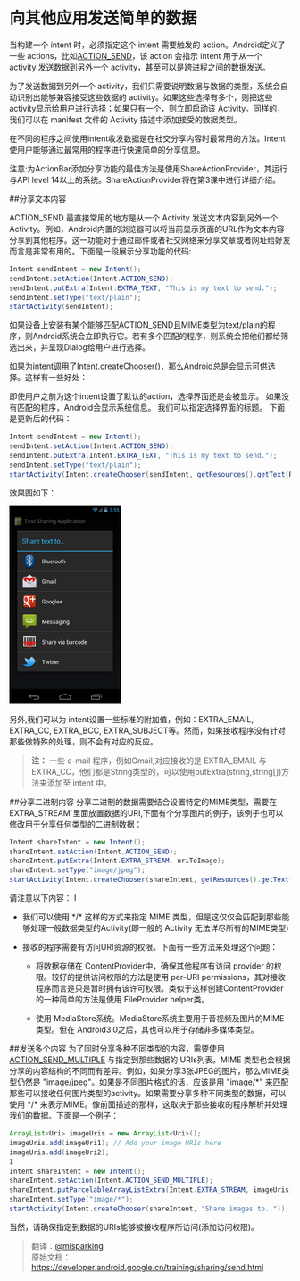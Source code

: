# 向其他应用发送简单的数据
当构建一个 intent 时，必须指定这个 intent 需要触发的 action。Android定义了一些 actions，比如[ACTION_SEND](https://developer.android.google.cn/reference/android/content/Intent.html#ACTION_SEND)，该 action 会指示 intent 用于从一个 activity 发送数据到另外一个 activity，甚至可以是跨进程之间的数据发送。

为了发送数据到另外一个 activity，我们只需要说明数据与数据的类型，系统会自动识别出能够兼容接受这些数据的 activity。如果这些选择有多个，则把这些 activity显示给用户进行选择；如果只有一个，则立即启动该 Activity。同样的，我们可以在 manifest 文件的 Activity 描述中添加接受的数据类型。

在不同的程序之间使用intent收发数据是在社交分享内容时最常用的方法。Intent使用户能够通过最常用的程序进行快速简单的分享信息。

注意:为ActionBar添加分享功能的最佳方法是使用ShareActionProvider，其运行与API level 14以上的系统。ShareActionProvider将在第3课中进行详细介绍。

##分享文本内容

ACTION_SEND 最直接常用的地方是从一个 Activity 发送文本内容到另外一个 Activity。例如，Android内置的浏览器可以将当前显示页面的URL作为文本内容分享到其他程序。这一功能对于通过邮件或者社交网络来分享文章或者网址给好友而言是非常有用的。下面是一段展示分享功能的代码:

```java
Intent sendIntent = new Intent();
sendIntent.setAction(Intent.ACTION_SEND);
sendIntent.putExtra(Intent.EXTRA_TEXT, "This is my text to send.");
sendIntent.setType("text/plain");
startActivity(sendIntent);
```    

如果设备上安装有某个能够匹配ACTION_SEND且MIME类型为text/plain的程序，则Android系统会立即执行它。若有多个匹配的程序，则系统会把他们都给筛选出来，并呈现Dialog给用户进行选择。

如果为intent调用了Intent.createChooser()，那么Android总是会显示可供选择。这样有一些好处：

即使用户之前为这个intent设置了默认的action，选择界面还是会被显示。
如果没有匹配的程序，Android会显示系统信息。
我们可以指定选择界面的标题。
下面是更新后的代码：

```java
Intent sendIntent = new Intent();
sendIntent.setAction(Intent.ACTION_SEND);
sendIntent.putExtra(Intent.EXTRA_TEXT, "This is my text to send.");
sendIntent.setType("text/plain");
startActivity(Intent.createChooser(sendIntent, getResources().getText(R.string.send_to));
```
效果图如下：    

![image](share-text-screenshot.png)

另外,我们可以为 intent设置一些标准的附加值，例如：EXTRA_EMAIL, EXTRA_CC, EXTRA_BCC, EXTRA_SUBJECT等。然而，如果接收程序没有针对那些做特殊的处理，则不会有对应的反应。
>**注：** 一些 e-mail 程序，例如Gmail,对应接收的是 EXTRA_EMAIL 与 EXTRA_CC，他们都是String类型的，可以使用putExtra(string,string[])方法来添加至 intent 中。

##分享二进制内容
分享二进制的数据需要结合设置特定的MIME类型，需要在EXTRA_STREAM`里面放置数据的URI,下面有个分享图片的例子，该例子也可以修改用于分享任何类型的二进制数据：

```java
Intent shareIntent = new Intent();
shareIntent.setAction(Intent.ACTION_SEND);
shareIntent.putExtra(Intent.EXTRA_STREAM, uriToImage);
shareIntent.setType("image/jpeg");
startActivity(Intent.createChooser(shareIntent, getResources().getText(R.string.send_to)));
```
请注意以下内容：
I
* 我们可以使用  \*/*  这样的方式来指定 MIME 类型，但是这仅仅会匹配到那些能够处理一般数据类型的Activity(即一般的 Activity 无法详尽所有的MIME类型)
 
* 接收的程序需要有访问URI资源的权限。下面有一些方法来处理这个问题：
 
  * 将数据存储在 ContentProvider中，确保其他程序有访问 provider 的权限。较好的提供访问权限的方法是使用 per-URI permissions，其对接收程序而言是只是暂时拥有该许可权限。类似于这样创建ContentProvider的一种简单的方法是使用 FileProvider helper类。
  
  * 使用 MediaStore系统。MediaStore系统主要用于音视频及图片的MIME类型。但在 Android3.0之后，其也可以用于存储非多媒体类型。
  
##发送多个内容
为了同时分享多种不同类型的内容，需要使用 [ACTION_SEND_MULTIPLE](https://developer.android.google.cn/reference/android/content/Intent.html#ACTION_SEND_MULTIPLE) 与指定到那些数据的 URIs列表。MIME 类型也会根据分享的内容结构的不同而有差异。例如，如果分享3张JPEG的图片，那么MIME类型仍然是 "image/jpeg"。如果是不同图片格式的话，应该是用 "image/\*" 来匹配那些可以接收任何图片类型的activity。如果需要分享多种不同类型的数据，可以使用 \*/* 来表示MIME。像前面描述的那样，这取决于那些接收的程序解析并处理我们的数据。下面是一个例子：

```java
ArrayList<Uri> imageUris = new ArrayList<Uri>();
imageUris.add(imageUri1); // Add your image URIs here
imageUris.add(imageUri2);
I
Intent shareIntent = new Intent();
shareIntent.setAction(Intent.ACTION_SEND_MULTIPLE);
shareIntent.putParcelableArrayListExtra(Intent.EXTRA_STREAM, imageUris);
shareIntent.setType("image/*");
startActivity(Intent.createChooser(shareIntent, "Share images to.."));
```
当然，请确保指定到数据的URIs能够被接收程序所访问(添加访问权限)。


>翻译：[@misparking](https://github.com/misparking)    
原始文档：<https://developer.android.google.cn/training/sharing/send.html>